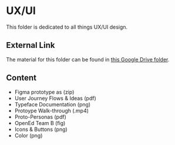 # UX/UI

This folder is dedicated to all things UX/UI design. 

## External Link
The material for this folder can be found in [this Google Drive folder](https://drive.google.com/drive/folders/12vZ5Ts2y86QEzGWOEkdub288CZXdl_0h?usp=sharing).

## Content
- Figma prototype as (zip)
- User Journey Flows & Ideas (pdf)
- Typeface Documentation (png)
- Protoype Walk-through (.mp4)
- Proto-Personas (pdf)
- OpenEd Team B (fig)
- Icons & Buttons (png)
- Color (png)
